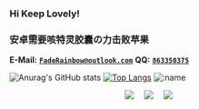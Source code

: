 ### Hi Keep Lovely!
### 安卓需要咳特灵胶囊の力击败苹果
 **E-Mail:** [**`FadeRainbow@outlook.com`**](mailto:FadeRainbow@outlook.com)
 **QQ:** [**`863350375`**](tencent://message/?uin=863350375&Site=&Menu=yes)


![Anurag's GitHub stats](https://github-readme-stats.vercel.app/api?username=FadeRainbow&show_icons=true&theme=dracula)
[![Top Langs](https://github-readme-stats.vercel.app/api/top-langs/?username=FadeRainbow)](https://github.com/anuraghazra/github-readme-stats)
![:name](https://count.getloli.com/get/@:FadeRainbow)

  <div align="center">
    <a href="https://space.bilibili.com/524037773?spm_id_from=333.1007.0.0"><img src="https://img.shields.io/badge/Bilibili-B站-ff69b4" /></a>&emsp;
    <a href=" https://www.jetbrains.com/zh-cn/idea/"><img src="https://img.shields.io/badge/IDE-IntelliJ IDEA-orange" /></a>&emsp;
    <a href="https://kotlinlang.org/?_ga=2.27170685.1558672527.1684834927-695864205.1684052961&_gl=1*qtm5f8*_ga*Njk1ODY0MjA1LjE2ODQwNTI5NjE.*_ga_9J976DJZ68*MTY4NDgzNDkyNy40LjAuMTY4NDgzNDkyNy42MC4wLjA."><img src="https://img.shields.io/badge/language-Kotlin-blueviolet"/></a>&emsp;
 
